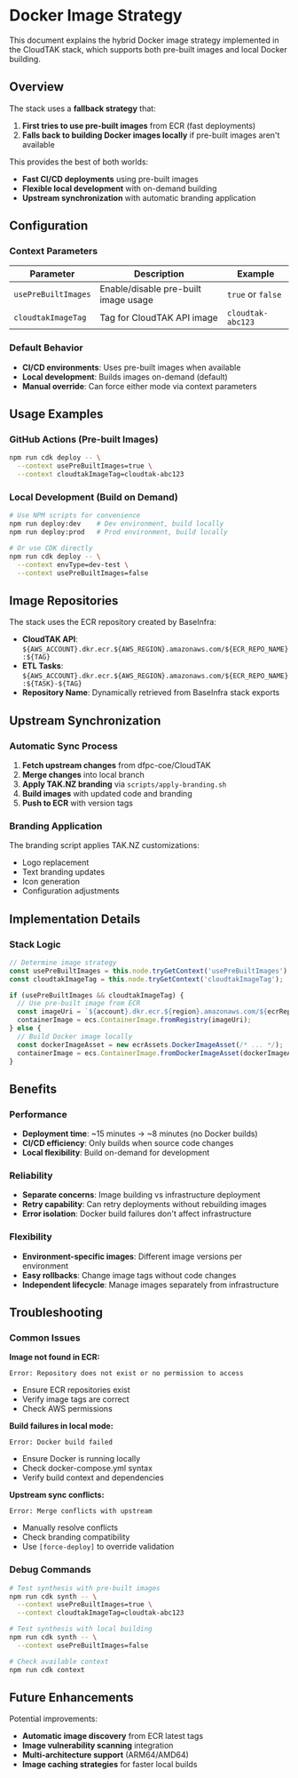 # Docker Image Strategy

This document explains the hybrid Docker image strategy implemented in the CloudTAK stack, which supports both pre-built images and local Docker building.

## Overview

The stack uses a **fallback strategy** that:
1. **First tries to use pre-built images** from ECR (fast deployments)
2. **Falls back to building Docker images locally** if pre-built images aren't available

This provides the best of both worlds:
- **Fast CI/CD deployments** using pre-built images
- **Flexible local development** with on-demand building
- **Upstream synchronization** with automatic branding application

## Configuration

### Context Parameters

| Parameter | Description | Example |
|-----------|-------------|---------|
| `usePreBuiltImages` | Enable/disable pre-built image usage | `true` or `false` |
| `cloudtakImageTag` | Tag for CloudTAK API image | `cloudtak-abc123` |

### Default Behavior

- **CI/CD environments**: Uses pre-built images when available
- **Local development**: Builds images on-demand (default)
- **Manual override**: Can force either mode via context parameters

## Usage Examples

### GitHub Actions (Pre-built Images)
```bash
npm run cdk deploy -- \
  --context usePreBuiltImages=true \
  --context cloudtakImageTag=cloudtak-abc123
```

### Local Development (Build on Demand)
```bash
# Use NPM scripts for convenience
npm run deploy:dev    # Dev environment, build locally
npm run deploy:prod   # Prod environment, build locally

# Or use CDK directly
npm run cdk deploy -- \
  --context envType=dev-test \
  --context usePreBuiltImages=false
```

## Image Repositories

The stack uses the ECR repository created by BaseInfra:

- **CloudTAK API**: `${AWS_ACCOUNT}.dkr.ecr.${AWS_REGION}.amazonaws.com/${ECR_REPO_NAME}:${TAG}`
- **ETL Tasks**: `${AWS_ACCOUNT}.dkr.ecr.${AWS_REGION}.amazonaws.com/${ECR_REPO_NAME}:${TASK}-${TAG}`
- **Repository Name**: Dynamically retrieved from BaseInfra stack exports

## Upstream Synchronization

### Automatic Sync Process
1. **Fetch upstream changes** from dfpc-coe/CloudTAK
2. **Merge changes** into local branch
3. **Apply TAK.NZ branding** via `scripts/apply-branding.sh`
4. **Build images** with updated code and branding
5. **Push to ECR** with version tags

### Branding Application
The branding script applies TAK.NZ customizations:
- Logo replacement
- Text branding updates
- Icon generation
- Configuration adjustments

## Implementation Details

### Stack Logic
```typescript
// Determine image strategy
const usePreBuiltImages = this.node.tryGetContext('usePreBuiltImages') ?? false;
const cloudtakImageTag = this.node.tryGetContext('cloudtakImageTag');

if (usePreBuiltImages && cloudtakImageTag) {
  // Use pre-built image from ECR
  const imageUri = `${account}.dkr.ecr.${region}.amazonaws.com/${ecrRepoName}:${cloudtakImageTag}`;
  containerImage = ecs.ContainerImage.fromRegistry(imageUri);
} else {
  // Build Docker image locally
  const dockerImageAsset = new ecrAssets.DockerImageAsset(/* ... */);
  containerImage = ecs.ContainerImage.fromDockerImageAsset(dockerImageAsset);
}
```

## Benefits

### Performance
- **Deployment time**: ~15 minutes → ~8 minutes (no Docker builds)
- **CI/CD efficiency**: Only builds when source code changes
- **Local flexibility**: Build on-demand for development

### Reliability
- **Separate concerns**: Image building vs infrastructure deployment
- **Retry capability**: Can retry deployments without rebuilding images
- **Error isolation**: Docker build failures don't affect infrastructure

### Flexibility
- **Environment-specific images**: Different image versions per environment
- **Easy rollbacks**: Change image tags without code changes
- **Independent lifecycle**: Manage images separately from infrastructure

## Troubleshooting

### Common Issues

**Image not found in ECR:**
```
Error: Repository does not exist or no permission to access
```
- Ensure ECR repositories exist
- Verify image tags are correct
- Check AWS permissions

**Build failures in local mode:**
```
Error: Docker build failed
```
- Ensure Docker is running locally
- Check docker-compose.yml syntax
- Verify build context and dependencies

**Upstream sync conflicts:**
```
Error: Merge conflicts with upstream
```
- Manually resolve conflicts
- Check branding compatibility
- Use `[force-deploy]` to override validation

### Debug Commands

```bash
# Test synthesis with pre-built images
npm run cdk synth -- \
  --context usePreBuiltImages=true \
  --context cloudtakImageTag=cloudtak-abc123

# Test synthesis with local building
npm run cdk synth -- \
  --context usePreBuiltImages=false

# Check available context
npm run cdk context
```

## Future Enhancements

Potential improvements:
- **Automatic image discovery** from ECR latest tags
- **Image vulnerability scanning** integration
- **Multi-architecture support** (ARM64/AMD64)
- **Image caching strategies** for faster local builds